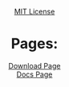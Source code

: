 <head>
		<script src="Main.js"></script>
		<meta property="og:type" content="website">
		<meta property="og:site_name" content="gabrielramires.github.io/MinecraftServerMenu">
		<meta property="og:title" content="Minecraft Server Menu">
		<meta property="og:description" content="Do you want an easy, fast and organized method to create a Minecraft Server? come and meet Minecraft Server Menu a .Batch file, very fast managing Backups, Server, Client, Moderation, Mods and Plugins!">
		<meta property="og:image" content="https://gabrielramires.github.io/MinecraftServerMenu/WebSiteStorage/Images/icon.png">
<!-- <meta content="#ffffff" data-react-helmet="true" name="theme-color"/> -->
		<link rel="icon" href="https://gabrielramires.github.io/MinecraftServerMenu/WebSiteStorage/Images/icon.png">
</head>
<!-- visible part: -->

<div align="center">

<a href="License_Page">MIT License</a>

<h1> Pages: </h1>

<a href="Download">Download Page</a>\
<a href="Docs">Docs Page</a>
</div>

